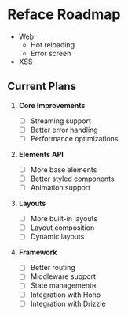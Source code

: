 # Reface Roadmap

- Web
  - Hot reloading
  - Error screen
- XSS

## Current Plans

1. **Core Improvements**

   - [ ] Streaming support
   - [ ] Better error handling
   - [ ] Performance optimizations

2. **Elements API**

   - [ ] More base elements
   - [ ] Better styled components
   - [ ] Animation support

3. **Layouts**

   - [ ] More built-in layouts
   - [ ] Layout composition
   - [ ] Dynamic layouts

4. **Framework**
   - [ ] Better routing
   - [ ] Middleware support
   - [ ] State managementн
   - [ ] Integration with Hono
   - [ ] Integration with Drizzle

